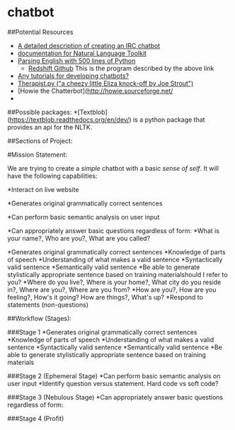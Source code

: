 chatbot
=======


##Potential Resources

   * [A detailed description of creating an IRC chatbot](http://eflorenzano.com/blog/2008/11/17/writing-markov-chain-irc-bot-twisted-and-python/)
   * [documentation for Natural Language Toolkit](http://www.nltk.org/)
   * [Parsing English with 500 lines of Python](https://honnibal.wordpress.com/2013/12/18/a-simple-fast-algorithm-for-natural-language-dependency-parsing/)
     * [Redshift Github](https://github.com/syllog1sm/redshift) This is the program described by the above link
   * [Any tutorials for developing chatbots?](http://stackoverflow.com/questions/9706769/any-tutorials-for-developing-chatbots)
   * [Therapist.py ("a cheezy little Eliza knock-off by Joe Strout")](http://www.strout.net/info/coding/python/ai/therapist.py)
   * [Howie the Chatterbot](http://howie.sourceforge.net/
   * 
   
##Possible packages:
   *[Textblob] (https://textblob.readthedocs.org/en/dev/) is a python package that provides an api for the NLTK. 


##Sections of Project:

#Mission Statement:

We are trying to create a *simple* chatbot with a basic *sense of self*. It will have the following capabilities:

*Interact on live website

*Generates original grammatically correct sentences

*Can perform basic semantic analysis on user input

*Can appropriately answer basic questions regardless of form:
  *What is your name?, Who are you?, What are you called?
  
*Generates original grammatically correct sentences
  *Knowledge of parts of speech
  *Understanding of what makes a valid sentence
    *Syntactically valid sentence
    *Semantically valid sentence
  *Be able to generate stylistically appropriate sentence based on training materialshould I refer to you?
  *Where do you live?, Where is your home?, What city do you reside in?, Where are you?, Where are you from?
  *How are you?, How are you feeling?, How's it going? How are things?, What's up?
*Respond to statements (non-questions)


##Workflow (Stages):
 
###Stage 1
*Generates original grammatically correct sentences
  *Knowledge of parts of speech
  *Understanding of what makes a valid sentence
    *Syntactically valid sentence
    *Semantically valid sentence
  *Be able to generate stylistically appropriate sentence based on training materials


###Stage 2 (Ephemeral Stage)
*Can perform basic semantic analysis on user input
  *Identify question versus statement. Hard code vs soft code?

###Stage 3 (Nebulous Stage)
*Can appropriately answer basic questions regardless of form:

###Stage 4 (Profit)













